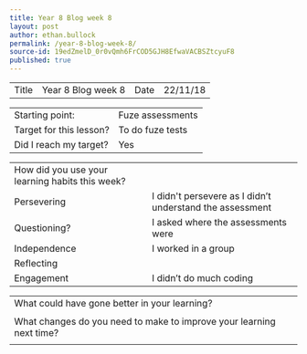 ```yaml
---
title: Year 8 Blog week 8
layout: post
author: ethan.bullock
permalink: /year-8-blog-week-8/
source-id: 19edZmelD_0r0vQmh6FrCOD5GJH8EfwaVACBSZtcyuF8
published: true
---
```

<table>
  <tr>
    <td>Title</td>
    <td> Year 8 Blog week 8</td>
    <td>Date</td>
    <td>22/11/18</td>
  </tr>
</table>


<table>
  <tr>
    <td>Starting point:</td>
    <td>Fuze assessments</td>
  </tr>
  <tr>
    <td>Target for this lesson?</td>
    <td>To do fuze tests</td>
  </tr>
  <tr>
    <td>Did I reach my target? </td>
    <td>Yes</td>
  </tr>
</table>


<table>
  <tr>
    <td>How did you use your learning habits this week?</td>
    <td></td>
  </tr>
  <tr>
    <td>Persevering</td>
    <td>I didn't persevere as I didn’t understand the assessment </td>
  </tr>
  <tr>
    <td>Questioning?</td>
    <td>I asked where the assessments were</td>
  </tr>
  <tr>
    <td>Independence</td>
    <td>I worked in a group </td>
  </tr>
  <tr>
    <td>Reflecting</td>
    <td></td>
  </tr>
  <tr>
    <td>Engagement</td>
    <td>I didn’t do much coding</td>
  </tr>
</table>


<table>
  <tr>
    <td>What could have gone better in your learning?</td>
    <td></td>
  </tr>
  <tr>
    <td></td>
    <td></td>
  </tr>
  <tr>
    <td>What changes do you need to make to improve your learning next time?</td>
    <td></td>
  </tr>
  <tr>
    <td></td>
    <td></td>
  </tr>
</table>


